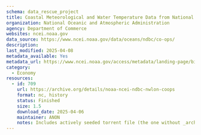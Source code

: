 ```yaml
---
schema: data_rescue_project 
title: Coastal Meteorological and Water Temperature Data from National Water Level Observation Network (NWLON) and Physical Oceanographic Real-Time System (PORTS) Stations of the NOAA Center for Operational Oceanographic Products and Services (CO-OPS)
organization: National Oceanic and Atmospheric Administration
agency: Department of Commerce
websites: ncei.noaa.gov
data_source: https://www.ncei.noaa.gov/data/oceans/ndbc/co-ops/
description: 
last_modified: 2025-04-08
metadata_available: Yes
metadata_url: https://www.ncei.noaa.gov/access/metadata/landing-page/bin/iso?id=gov.noaa.nodc:CO-OPS-NWLON-PORTS
category:
  - Economy
resources:
  - id: 709
    url: https://archive.org/details/noaa-ncei-ndbc-nwlon-coops
    format: nc, history
    status: Finished
    size: 1.5
    download_date: 2025-04-06
    maintainer: ANON
    notes: Includes actively seeded torrent file (the one without _archive).  Alternate torrent location https//academictorrents.com/details/0a6b2b7865b00df61473e7baf23440902ceb186b
---
```

